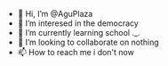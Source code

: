 - 👋 Hi, I’m @AguPlaza
- 👀 I’m interesed in the democracy 
- 🌱 I’m currently learning school ._.
- 💞️ I’m looking to collaborate on nothing
- 📫 How to reach me i don't now

<!---
AguPlaza/AguPlaza is a ✨ special ✨ repository because its `README.md` (this file) appears on your GitHub profile.
You can click the Preview link to take a look at your changes.
--->
